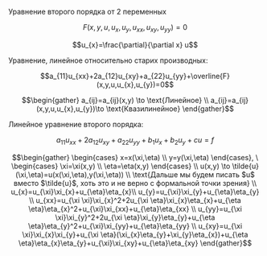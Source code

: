 Уравнение второго порядка от 2 переменных 

$$F(x,y,u,u_{x},u_{y},u_{xx},u_{xy},u_{yy})=0$$
	

$$u_{x}=\frac{\partial}{\partial x} u$$

Уравнение, линейное относительно старих производных: 

$$a_{11}u_{xx}+2a_{12}u_{xy}+a_{22}u_{yy}+\overline{F}(x,y,u,u_{x},u_{y})=0$$


$$\begin{gather} a_{ij}=a_{ij}(x,y) \to \text{Линейное} \\ a_{ij}=a_{ij}(x,y,u,u_{x},u_{y})\to \text{Квазилинейное} \end{gather}$$

Линейное уравнение второго порядка: 

$$a_{11}u_{xx}+2a_{12}u_{xy}+a_{22}u_{yy}+b_{1}u_{x}+b_{2}u_{y}+cu=f$$


$$\begin{gather} \begin{cases} x=x(\xi,\eta) \\ y=y(\xi,\eta) \end{cases}, \ \begin{cases} \xi=\xi(x,y) \\ \eta=\eta(x,y) \end{cases} \\ u(x,y) \to \tilde{u}(\xi,\eta)=u(x(\xi,\eta),y(\xi,\eta)) \\ \text{Дальше мы будем писать $u$ вместо $\tilde{u}$, хоть это и не верно с формальной точки зрения} \\ u_{x}=u_{\xi}\xi_{x}+u_{\eta}\eta_{x}\\ u_{y}=u_{\xi}\xi_{y}+u_{\eta}\eta_{y} \\ u_{xx}=u_{\xi \xi}\xi_{x}^2+2u_{\xi \eta}\xi_{x}\eta_{x}+u_{\eta \eta}\eta_{x}^2+u_{\xi}\xi_{xx}+u_{\eta}\eta_{xx} \\ u_{yy}=u_{\xi \xi}\xi_{y}^2+2u_{\xi \eta}\xi_{y}\eta_{y}+u_{\eta \eta}\eta_{y}^2+u_{\xi}\xi_{yy}+u_{\eta}\eta_{yy} \\ u_{xy}=u_{\xi \xi}\xi_{x}\xi_{y}+u_{\xi \eta}(\xi_{x}\eta_{y}+\xi_{y}\eta_{x})+u_{\eta \eta}\eta_{x}\eta_{y}+u_{\xi}\xi_{xy}+u_{\eta}\eta_{xy} \end{gather}$$
